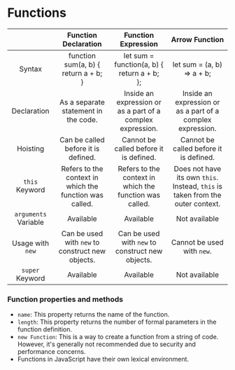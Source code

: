 # Functions

|          | Function Declaration | Function Expression | Arrow Function |
|:--------:|:--------------------:|:--------------------:|:--------------:|
|   Syntax   | function sum(a, b) { <br/> return a + b; <br/> } | let sum = function(a, b) { <br/> return a + b; <br/> }; | let sum = (a, b) => a + b; |
| Declaration | As a separate statement in the code. | Inside an expression or as a part of a complex expression. | Inside an expression or as a part of a complex expression. |
| Hoisting | Can be called before it is defined. | Cannot be called before it is defined. | Cannot be called before it is defined. |
| `this` Keyword | Refers to the context in which the function was called. | Refers to the context in which the function was called. | Does not have its own `this`. Instead, `this` is taken from the outer context. |
| `arguments` Variable | Available | Available | Not available |
| Usage with `new` | Can be used with `new` to construct new objects. | Can be used with `new` to construct new objects. | Cannot be used with `new`. |
| `super` Keyword | Available | Available | Not available |

### Function properties and methods

- `name`: This property returns the name of the function.
- `length`: This property returns the number of formal parameters in the function definition.
- `new Function`: This is a way to create a function from a string of code. However, it's generally not recommended due to security and performance concerns.
- Functions in JavaScript have their own lexical environment.